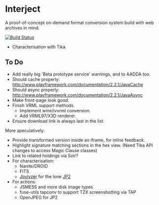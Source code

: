 Interject
=========

A proof-of-concept on-demand format conversion system build with web archives in mind.

[![Build Status](https://travis-ci.org/ukwa/interject.png?branch=master)](https://travis-ci.org/ukwa/interject/)

* Characterisation with Tika

To Do
-----

* Add really big 'Beta prototype service' warnings, and to AADDA too.
* Should cache properly: http://www.playframework.com/documentation/2.2.1/JavaCache
* Should async properly: http://www.playframework.com/documentation/2.2.1/JavaAsync
* Make front-page look good.
* Finish VRML support methods.
    * Implement wine/ivvrml conversion.
    * Add VRML97/X3D renderer.
* Ensure download link is always last in the list.

More speculatively:

* Provide transformed version inside an iframe, for inline feedback.
* Highlight signature matching sections in the hex view. (Need Tika API changes to access Magic Clause classes)
* Link to related holdings via Solr?
* For characterisation:
    * Nanite/DROID
    * FITS
    * [Jpylyzer](https://github.com/openplanets/jpylyzer) for the lone [JP2](http://www.webarchive.org.uk/interject/inspect/http://web.archive.org/web/20071005171934/http://www.wchc.org.uk/pics/disney%201.jp2)
* For actions:
    * JSMESS and more disk image types
    * fuse-utils tapconv to support TZX screenshotting via TAP
    * OpenJPEG for JP2
